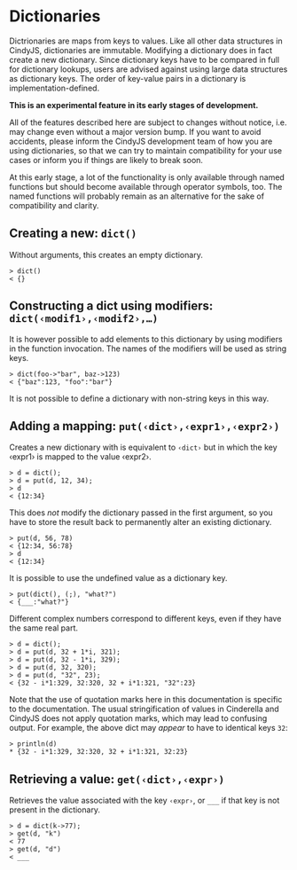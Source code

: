 # Dictionaries

Dictrionaries are maps from keys to values.
Like all other data structures in CindyJS, dictionaries are immutable.
Modifying a dictionary does in fact create a new dictionary.
Since dictionary keys have to be compared in full for dictionary lookups,
users are advised against using large data structures as dictionary keys.
The order of key-value pairs in a dictionary is implementation-defined.

**This is an experimental feature in its early stages of development.**

All of the features described here are subject to changes without notice,
i.e. may change even without a major version bump.
If you want to avoid accidents, please inform the CindyJS development team
of how you are using dictionaries, so that we can try to maintain compatibility
for your use cases or inform you if things are likely to break soon.

At this early stage, a lot of the functionality is only available through
named functions but should become available through operator symbols, too.
The named functions will probably remain as an alternative
for the sake of compatibility and clarity.

## Creating a new: `dict()`

Without arguments, this creates an empty dictionary.

    > dict()
    < {}

## Constructing a dict using modifiers: `dict(‹modif1›,‹modif2›,…)`

It is however possible to add elements to this dictionary
by using modifiers in the function invocation.
The names of the modifiers will be used as string keys.

    > dict(foo->"bar", baz->123)
    < {"baz":123, "foo":"bar"}

It is not possible to define a dictionary with non-string keys in this way.

## Adding a mapping: `put(‹dict›,‹expr1›,‹expr2›)`

Creates a new dictionary with is equivalent to `‹dict›` but in which
the key ‹expr1› is mapped to the value ‹expr2›.

    > d = dict();
    > d = put(d, 12, 34);
    > d
    < {12:34}

This does *not* modify the dictionary passed in the first argument, so
you have to store the result back to permanently alter an existing dictionary.

    > put(d, 56, 78)
    < {12:34, 56:78}
    > d
    < {12:34}

It is possible to use the undefined value as a dictionary key.

    > put(dict(), (;), "what?")
    < {___:"what?"}

Different complex numbers correspond to different keys,
even if they have the same real part.

    > d = dict();
    > d = put(d, 32 + 1*i, 321);
    > d = put(d, 32 - 1*i, 329);
    > d = put(d, 32, 320);
    > d = put(d, "32", 23);
    < {32 - i*1:329, 32:320, 32 + i*1:321, "32":23}

Note that the use of quotation marks here in this documentation
is specific to the documentation.  The usual stringification of values
in Cinderella and CindyJS does not apply quotation marks, which may lead
to confusing output.  For example, the above dict may *appear* to have
to identical keys `32`:

    > println(d)
    * {32 - i*1:329, 32:320, 32 + i*1:321, 32:23}

## Retrieving a value: `get(‹dict›,‹expr›)`

Retrieves the value associated with the key `‹expr›`,
or `___` if that key is not present in the dictionary.

    > d = dict(k->77);
    > get(d, "k")
    < 77
    > get(d, "d")
    < ___
